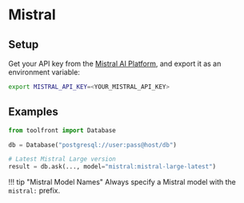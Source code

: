 # Mistral

## Setup

Get your API key from the [Mistral AI Platform](https://console.mistral.ai/), and export it as an environment variable:

```bash
export MISTRAL_API_KEY=<YOUR_MISTRAL_API_KEY>
```

## Examples


```python
from toolfront import Database

db = Database("postgresql://user:pass@host/db")

# Latest Mistral Large version
result = db.ask(..., model="mistral:mistral-large-latest")
```


!!! tip "Mistral Model Names"
    Always specify a Mistral model with the `mistral:` prefix.